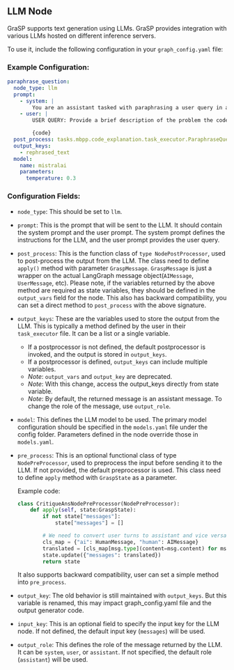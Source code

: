 ## LLM Node

GraSP supports text generation using LLMs. GraSP provides integration with various LLMs hosted on different inference
servers.

To use it, include the following configuration in your `graph_config.yaml` file:

### Example Configuration:

```yaml
paraphrase_question:
  node_type: llm
  prompt:
    - system: |
        You are an assistant tasked with paraphrasing a user query in a {tone} tone acting as a {persona}. Do NOT change/paraphrase the python code and keep it as is. Do NOT generate any conversational text and respond ONLY with the paraphrased query in the following format: "PARAPHRASED QUERY: <query>"
    - user: |
        USER QUERY: Provide a brief description of the problem the code is trying to solve and a brief explanation of the code. Do NOT generate any conversational text and respond ONLY with the problem the code is trying to solve and the explanation of the code.

        {code}
  post_process: tasks.mbpp.code_explanation.task_executor.ParaphraseQuestionNodePostProcessor
  output_keys:
    - rephrased_text
  model:
    name: mistralai
    parameters:
      temperature: 0.3

```

### Configuration Fields:

- `node_type`: This should be set to `llm`.

- `prompt`: This is the prompt that will be sent to the LLM. It should contain the system prompt and the user prompt.
  The system prompt defines the instructions for the LLM, and the user prompt provides the user query.

- `post_process`: This is the function class of `type NodePostProcessor`, used to post-process the output from the LLM. 
  The class need to define `apply()` method with parameter `GraspMessage`. `GraspMessage` is just a wrapper on the actual LangGraph message object(`AIMessage`, `UserMessage`, etc).
  Please note, if the variables returned by the above method are required as state variables, they should be defined in the `output_vars` field for the node.
  This also has backward compatibility, you can set a direct method to `post_process` with the above signature.

- `output_keys`: These are the variables used to store the output from the LLM. This is typically a method defined by
  the user in their `task_executor` file. It can be a list or a single variable.
    - If a postprocessor is not defined, the default postprocessor is invoked, and the output is stored in
      `output_keys`.
    - If a postprocessor is defined, `output_keys` can include multiple variables.
    - *Note*: `output_vars` and `output_key` are deprecated.
    - *Note*:  With this change, access the output_keys directly from state variable.
    - *Note*: By default, the returned message is an assistant message. To change the role of the message, use
      `output_role`.

- `model`: This defines the LLM model to be used. The primary model configuration should be specified in the
  `models.yaml` file under the config folder. Parameters defined in the node override those in `models.yaml`.

- `pre_process`: This is an optional functional class of type `NodePreProcessor`, used to preprocess the input before sending it to the LLM. If not
  provided, the default preprocessor is used. This class need to define `apply` method with `GraspState` as a parameter.
  
  Example code:
  ```python
  class CritiqueAnsNodePreProcessor(NodePreProcessor):
      def apply(self, state:GraspState):
          if not state["messages"]:
              state["messages"] = []
  
          # We need to convert user turns to assistant and vice versa
          cls_map = {"ai": HumanMessage, "human": AIMessage}
          translated = [cls_map[msg.type](content=msg.content) for msg in state["messages"]]
          state.update({"messages": translated})
          return state
   ```
  It also supports backward compatibility, user can set a simple method into `pre_process`.

- `output_key`: The old behavior is still maintained with `output_keys`. But this variable is renamed, this may impact graph_config.yaml file and the output generator code.

- `input_key`: This is an optional field to specify the input key for the LLM node. If not defined, the default input
  key (`messages`) will be used.

- `output_role`: This defines the role of the message returned by the LLM. It can be `system`, `user`, or `assistant`.
  If not specified, the default role (`assistant`) will be used.
